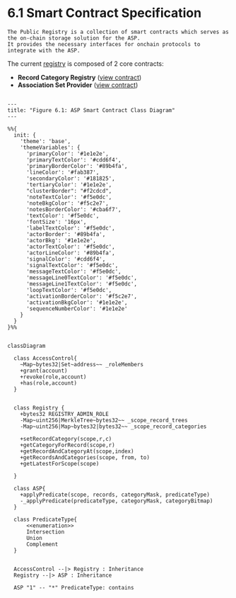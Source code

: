 # 6.1 Smart Contract Specification

```admonish info
The Public Registry is a collection of smart contracts which serves as the on-chain storage solution for the ASP.
It provides the necessary interfaces for onchain protocols to integrate with the ASP.
```

The current [registry](https://github.com/0xbow-io/asp-contracts-V1.0) is composed of 2 core contracts:

- **Record Category Registry** ([view contract](https://github.com/0xbow-io/asp-contracts-V1.0/blob/main/src/RecordCategoryRegistry.sol))
- **Association Set Provider** ([view contract](https://github.com/0xbow-io/asp-contracts-V1.0/blob/main/src/RecordCategoryRegistry.sol))

```mermaid

---
title: "Figure 6.1: ASP Smart Contract Class Diagram"
---

%%{
  init: {
    'theme': 'base',
    'themeVariables': {
      'primaryColor': '#1e1e2e',
      'primaryTextColor': '#cdd6f4',
      'primaryBorderColor': '#89b4fa',
      'lineColor': '#fab387',
      'secondaryColor': '#181825',
      'tertiaryColor': '#1e1e2e',
      "clusterBorder": "#f2cdcd",
      'noteTextColor': '#f5e0dc',
      'noteBkgColor': '#f5c2e7',
      'notesBorderColor': '#cba6f7',
      'textColor': '#f5e0dc',
      'fontSize': '16px',
      'labelTextColor': '#f5e0dc',
      'actorBorder': '#89b4fa',
      'actorBkg': '#1e1e2e',
      'actorTextColor': '#f5e0dc',
      'actorLineColor': '#89b4fa',
      'signalColor': '#cdd6f4',
      'signalTextColor': '#f5e0dc',
      'messageTextColor': '#f5e0dc',
      'messageLine0TextColor': '#f5e0dc',
      'messageLine1TextColor': '#f5e0dc',
      'loopTextColor': '#f5e0dc',
      'activationBorderColor': '#f5c2e7',
      'activationBkgColor': '#1e1e2e',
      'sequenceNumberColor': '#1e1e2e'
    }
  }
}%%


classDiagram

  class AccessControl{
    ~Map~bytes32|Set~address~~ _roleMembers
    +grant(account)
    +revoke(role,account)
    +has(role,account)
  }


  class Registry {
    +bytes32 REGISTRY_ADMIN_ROLE
    -Map~uint256|MerkleTree~bytes32~~ _scope_record_trees
    -Map~uint256|Map~bytes32|bytes32~~ _scope_record_categories

    +setRecordCategory(scope,r,c)
    +getCategoryForRecord(scope,r)
    +getRecordAndCategoryAt(scope,index)
    +getRecordsAndCategories(scope, from, to)
    +getLatestForScope(scope)

  }

  class ASP{
    +applyPredicate(scope, records, categoryMask, predicateType)
    -_applyPredicate(predicateType, categoryMask, categoryBitmap)
  }

  class PredicateType{
      <<enumeration>>
      Intersection
      Union
      Complement
  }


  AccessControl --|> Registry : Inheritance
  Registry --|> ASP : Inheritance

  ASP "1" -- "*" PredicateType: contains
```
